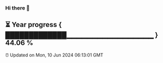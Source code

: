 ### Hi there 👋
⏳ Year progress { █████████████▁▁▁▁▁▁▁▁▁▁▁▁▁▁▁▁▁ } 44.06 %
---
⏰ Updated on Mon, 10 Jun 2024 06:13:01 GMT


